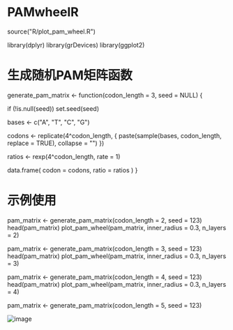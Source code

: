 # PAMwheelR

source("R/plot_pam_wheel.R")

library(dplyr)
library(grDevices)
library(ggplot2)

# 生成随机PAM矩阵函数
generate_pam_matrix <- function(codon_length = 3, seed = NULL) {
  
  if (!is.null(seed)) set.seed(seed)
  
  
  bases <- c("A", "T", "C", "G")
  
  
  codons <- replicate(4^codon_length, {
    paste(sample(bases, codon_length, replace = TRUE), collapse = "")
  })
  
  
  ratios <- rexp(4^codon_length, rate = 1)
  
  
  data.frame(
    codon = codons,
    ratio = ratios
  )
}

# 示例使用
pam_matrix <- generate_pam_matrix(codon_length = 2, seed = 123)
head(pam_matrix)
plot_pam_wheel(pam_matrix, inner_radius = 0.3, n_layers = 2)

pam_matrix <- generate_pam_matrix(codon_length = 3, seed = 123)
head(pam_matrix)
plot_pam_wheel(pam_matrix, inner_radius = 0.3, n_layers = 3)

pam_matrix <- generate_pam_matrix(codon_length = 4, seed = 123)
head(pam_matrix)
plot_pam_wheel(pam_matrix, inner_radius = 0.3, n_layers = 4)

pam_matrix <- generate_pam_matrix(codon_length = 5, seed = 123)


![image](https://github.com/user-attachments/assets/aef7cea5-4c62-4cb5-9d9a-43df3e1d8674)

